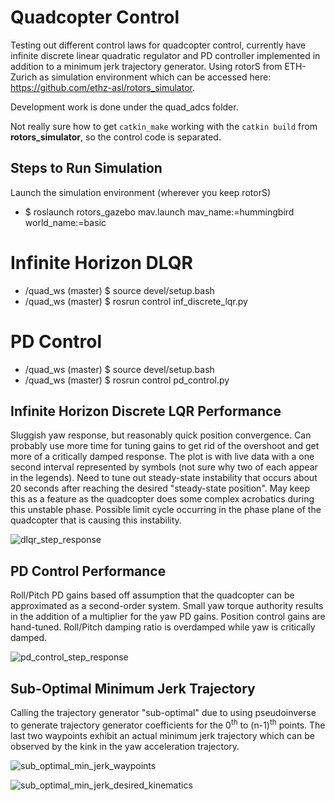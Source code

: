 # Quadcopter Control
Testing out different control laws for quadcopter control, currently have infinite discrete linear quadratic regulator and PD controller implemented in addition to a minimum jerk trajectory generator. Using rotorS from ETH-Zurich as simulation environment which can be accessed here: https://github.com/ethz-asl/rotors_simulator.

Development work is done under the quad_adcs folder.

Not really sure how to get `catkin_make` working with the `catkin build` from **rotors_simulator**, so the control code is separated.

## Steps to Run Simulation
Launch the simulation environment (wherever you keep rotorS)
* $ roslaunch rotors_gazebo mav.launch mav_name:=hummingbird world_name:=basic

# Infinite Horizon DLQR
* /quad_ws (master) $ source devel/setup.bash
* /quad_ws (master) $ rosrun control inf_discrete_lqr.py
# PD Control
* /quad_ws (master) $ source devel/setup.bash
* /quad_ws (master) $ rosrun control pd_control.py

## Infinite Horizon Discrete LQR Performance
Sluggish yaw response, but reasonably quick position convergence. Can probably use more time for tuning gains to get rid of the overshoot and get more of a critically damped response. The plot is with live data with a one second interval represented by symbols (not sure why two of each appear in the legends). Need to tune out steady-state instability that occurs about 20 seconds after reaching the desired "steady-state position". May keep this as a feature as the quadcopter does some complex acrobatics during this unstable phase. Possible limit cycle occurring in the phase plane of the quadcopter that is causing this instability.  

![dlqr_step_response](https://user-images.githubusercontent.com/29212589/85929675-9fc94280-b86b-11ea-91a3-cc68ee14d815.png)

## PD Control Performance
Roll/Pitch PD gains based off assumption that the quadcopter can be approximated as a second-order system. Small yaw torque authority results in the addition of a multiplier for the yaw PD gains. Position control gains are hand-tuned. Roll/Pitch damping ratio is overdamped while yaw is critically damped.

![pd_control_step_response](https://user-images.githubusercontent.com/29212589/85929927-57128900-b86d-11ea-81c3-26af6c4765b1.png)

## Sub-Optimal Minimum Jerk Trajectory
Calling the trajectory generator "sub-optimal" due to using pseudoinverse to generate trajectory generator coefficients for the 0<sup>th</sup> to (n-1)<sup>th</sup> points. The last two waypoints exhibit an actual minimum jerk trajectory which can be observed by the kink in the yaw acceleration trajectory.

![sub_optimal_min_jerk_waypoints](https://user-images.githubusercontent.com/29212589/85929683-ac4d9b00-b86b-11ea-825d-3083b69145da.png)

![sub_optimal_min_jerk_desired_kinematics](https://user-images.githubusercontent.com/29212589/85929684-ad7ec800-b86b-11ea-9e30-e5e20ba5fb86.png)
